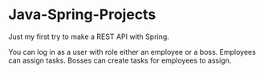# Java-Spring-Projects

Just my first try to make a REST API with Spring.

You can log in as a user with role either an employee or a boss.
Employees can assign tasks.
Bosses can create tasks for employees to assign.
